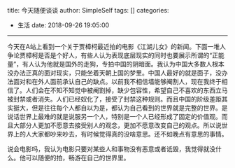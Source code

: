 title: 今天随便谈谈
author: SimpleSelf
tags: []
categories:
  - 生活
date: 2018-09-26 19:05:00
---
今天在A站上看到一个关于贾樟柯最近拍的电影《江湖儿女》的新闻。下面一堆人争论贾樟柯是否是个好人，有些人认为表现底层现实的同时也要展示所谓的“正能量”，有人认为他就是国外的走狗，专拍中国的阴暗面。我认为中国大多数人根本没办法正真的面对现实，只能坐着天朝上国的梦里。中国人最好的就是面子，没办法面对和在外人面前承认自己的缺点。以前我不相信墙能够阉割人，现在我终于相信了。人们会在不知不知觉中被阉割掉，缺少包容性，希望自己不喜欢的东西立马被封禁或者消失。人们已经奴化了，接受了封禁这种规则。而且中国的阶级差距其实挺大，但是往往每个人都自以为是，都认为自己看到的世界就是完整的世界。是说话世界上最难的就是说服另一个人，特别是一个人已经形成了固定的价值观。而且大部分人更加不愿意去接受别人的观念，更加不愿意改变自己的观点。所以说世界上的人大家都吵来吵去，有时候觉得真的没啥意思。还不如晚点有意思的事情。

说会电影吗，我认为电影只要对某些人和事物没有恶意或者诋毁，我觉得就没什么。他可以随便的拍，畅游在自己的世界里。